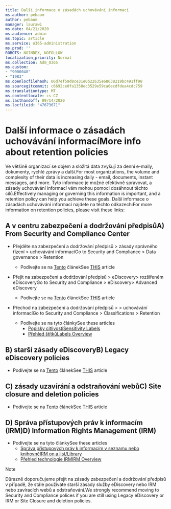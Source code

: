 ```yaml
---
title: Další informace o zásadách uchovávání informací
ms.author: pebaum
author: pebaum
manager: laurawi
ms.date: 04/21/2020
ms.audience: admin
ms.topic: article
ms.service: o365-administration
ms.prod: ''
ROBOTS: NOINDEX, NOFOLLOW
localization_priority: Normal
ms.collection: Adm_O365
ms.custom:
- "9000048"
- "1983"
ms.openlocfilehash: 06d7ef59d8ce31e0b22635e68638219bc491ff98
ms.sourcegitcommit: c6692ce0fa1358ec3529e59ca0ecdfdea4cdc759
ms.translationtype: MT
ms.contentlocale: cs-CZ
ms.lasthandoff: 09/14/2020
ms.locfileid: "47673671"
---
```

# <a name="more-info-about-retention-policies"></a><span data-ttu-id="90428-102">Další informace o zásadách uchovávání informací</span><span class="sxs-lookup"><span data-stu-id="90428-102">More info about retention policies</span></span>

<span data-ttu-id="90428-103">Ve většině organizací se objem a složitá data zvyšují za denní e-maily, dokumenty, rychlé zprávy a další.</span><span class="sxs-lookup"><span data-stu-id="90428-103">For most organizations, the volume and complexity of their data is increasing daily - email, documents, instant messages, and more.</span></span> <span data-ttu-id="90428-104">Tyto informace je možné efektivně spravovat, a zásady uchovávání informací vám mohou pomoci dosáhnout těchto cílů.</span><span class="sxs-lookup"><span data-stu-id="90428-104">Effectively managing or governing this information is important, and a retention policy can help you achieve these goals.</span></span> <span data-ttu-id="90428-105">Další informace o zásadách uchovávání informací najdete na těchto odkazech:</span><span class="sxs-lookup"><span data-stu-id="90428-105">For more information on retention policies, please visit these links:</span></span>

## <a name="a-from-security-and-compliance-center"></a><span data-ttu-id="90428-106">A v centru zabezpečení a dodržování předpisů</span><span class="sxs-lookup"><span data-stu-id="90428-106">A) From Security and Compliance Center</span></span>

- <span data-ttu-id="90428-107">Přejděte na zabezpečení a dodržování předpisů > zásady správného řízení > uchovávání informací</span><span class="sxs-lookup"><span data-stu-id="90428-107">Go to Security and Compliance > Data governance > Retention</span></span>
  - <span data-ttu-id="90428-108">Podívejte se na [Tento](https://docs.microsoft.com/microsoft-365/compliance/retention-policies) článek</span><span class="sxs-lookup"><span data-stu-id="90428-108">See [THIS](https://docs.microsoft.com/microsoft-365/compliance/retention-policies) article</span></span>

- <span data-ttu-id="90428-109">Přejít na zabezpečení a dodržování předpisů > eDiscovery> rozšířeném eDiscovery</span><span class="sxs-lookup"><span data-stu-id="90428-109">Go to Security and Compliance > eDiscovery> Advanced eDiscovery</span></span> 
  - <span data-ttu-id="90428-110">Podívejte se na [Tento](https://docs.microsoft.com/microsoft-365/compliance/ediscovery-cases) článek</span><span class="sxs-lookup"><span data-stu-id="90428-110">See [THIS](https://docs.microsoft.com/microsoft-365/compliance/ediscovery-cases) article</span></span>

- <span data-ttu-id="90428-111">Přechod na zabezpečení a dodržování předpisů > > uchovávání informací</span><span class="sxs-lookup"><span data-stu-id="90428-111">Go to Security and Compliance > Classifications > Retention</span></span>
  - <span data-ttu-id="90428-112">Podívejte se na tyto články</span><span class="sxs-lookup"><span data-stu-id="90428-112">See these articles</span></span>
    - [<span data-ttu-id="90428-113">Popisky citlivosti</span><span class="sxs-lookup"><span data-stu-id="90428-113">Sensitivity Labels</span></span>](https://docs.microsoft.com/microsoft-365/compliance/sensitivity-labels)
    - [<span data-ttu-id="90428-114">Přehled štítků</span><span class="sxs-lookup"><span data-stu-id="90428-114">Labels Overview</span></span>](https://docs.microsoft.com/microsoft-365/compliance/labels)

## <a name="b-legacy-ediscovery-policies"></a><span data-ttu-id="90428-115">B) starší zásady eDiscovery</span><span class="sxs-lookup"><span data-stu-id="90428-115">B) Legacy eDiscovery policies</span></span>

- <span data-ttu-id="90428-116">Podívejte se na [Tento](https://support.office.com/article/Set-up-an-eDiscovery-Center-in-SharePoint-Online-A18F8975-AA7F-43B4-A7D6-001D14744D8E) článek</span><span class="sxs-lookup"><span data-stu-id="90428-116">See [THIS](https://support.office.com/article/Set-up-an-eDiscovery-Center-in-SharePoint-Online-A18F8975-AA7F-43B4-A7D6-001D14744D8E) article</span></span>

## <a name="c-site-closure-and-deletion-policies"></a><span data-ttu-id="90428-117">C) zásady uzavírání a odstraňování webů</span><span class="sxs-lookup"><span data-stu-id="90428-117">C) Site closure and deletion policies</span></span>

- <span data-ttu-id="90428-118">Podívejte se na [Tento](https://support.office.com/article/Use-policies-for-site-closure-and-deletion-A8280D82-27FD-48C5-9ADF-8A5431208BA5) článek</span><span class="sxs-lookup"><span data-stu-id="90428-118">See [THIS](https://support.office.com/article/Use-policies-for-site-closure-and-deletion-A8280D82-27FD-48C5-9ADF-8A5431208BA5) article</span></span>  

## <a name="d-information-rights-management-irm"></a><span data-ttu-id="90428-119">D) Správa přístupových práv k informacím (IRM)</span><span class="sxs-lookup"><span data-stu-id="90428-119">D) Information Rights Management (IRM)</span></span>

- <span data-ttu-id="90428-120">Podívejte se na tyto články</span><span class="sxs-lookup"><span data-stu-id="90428-120">See these articles</span></span>
  - [<span data-ttu-id="90428-121">Správa přístupových práv k informacím v seznamu nebo knihovně</span><span class="sxs-lookup"><span data-stu-id="90428-121">IRM on a list/Library</span></span>](https://support.office.com/article/apply-information-rights-management-to-a-list-or-library-3bdb5c4e-94fc-4741-b02f-4e7cc3c54aa1)
  - [<span data-ttu-id="90428-122">Přehled technologie IRM</span><span class="sxs-lookup"><span data-stu-id="90428-122">IRM Overview</span></span>](https://support.office.com/article/create-and-apply-information-management-policies-eb501fe9-2ef6-4150-945a-65a6451ee9e9)

> [!Note]
> <span data-ttu-id="90428-123">Důrazně doporučujeme přejít na zásady zabezpečení a dodržování předpisů v případě, že stále používáte starší zásady služby eDiscovery nebo IRM nebo zavíracích webů a odstraňování.</span><span class="sxs-lookup"><span data-stu-id="90428-123">We strongly recommend moving to Security and Compliance polices if you are still using Legacy eDiscovery or IRM or Site Closure and deletion policies.</span></span>
